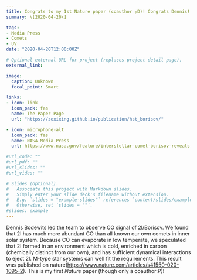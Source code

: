 ```yaml
---
title: Congrats to my 1st Nature paper (coauthor ;D)! Congrats Dennis!
summary: \[2020-04-20\]

tags:
- Media Press
- Comets
- UV
date: "2020-04-20T12:00:00Z"

# Optional external URL for project (replaces project detail page).
external_link:

image:
  caption: Unknown
  focal_point: Smart

links:
- icon: link
  icon_pack: fas
  name: The Paper Page
  url: "https://zexixing.github.io/publication/hst_borisov/"

- icon: microphone-alt
  icon_pack: fas
  name: NASA Media Press
  url: https://www.nasa.gov/feature/interstellar-comet-borisov-reveals-its-chemistry-and-possible-origins

#url_code: ""
#url_pdf: ""
#url_slides: ""
#url_video: ""

# Slides (optional).
#   Associate this project with Markdown slides.
#   Simply enter your slide deck's filename without extension.
#   E.g. `slides = "example-slides"` references `content/slides/example-slides.md`.
#   Otherwise, set `slides = ""`.
#slides: example
---
```

Dennis Bodewits led the team to observe CO signal of 2I/Borisov. We found that 2I has much more abundant CO than all known our own comets in inner solar system. Because CO can evaporate in low temperate, we speculated that 2I formed in an environment which is cold, enriched in carbon (chemically distinct from our own), and has sufficient dynamical interactions to eject 2I. M-type star systems can well fit the requirements. This result was published on nature(https://www.nature.com/articles/s41550-020-1095-2). This is my first *Nature* paper (though only a coauthor:P)! 